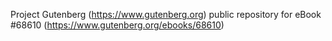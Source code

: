 Project Gutenberg (https://www.gutenberg.org) public repository for eBook #68610 (https://www.gutenberg.org/ebooks/68610)
